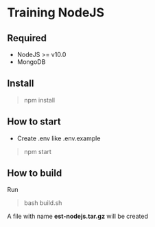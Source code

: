 # Training NodeJS

## Required
 - NodeJS >= v10.0
 - MongoDB

## Install

> npm install

## How to start
- Create .env like .env.example
> npm start

## How to build
Run 
> bash build.sh

A file with name **est-nodejs.tar.gz** will be created
